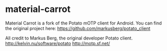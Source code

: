# material-carrot
Material Carrot is a fork of the Potato mOTP client for Android.
You can find the original project here: https://github.com/markusberg/potato_client

All credit to Markus Berg, the original developer Potato client.
http://kelvin.nu/software/potato http://motp.sf.net/

